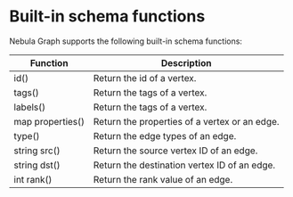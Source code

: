 # Built-in schema functions

Nebula Graph supports the following built-in schema functions:

Function| Description |
----  |  ----|
id() | Return the id of a vertex.
tags() | Return the tags of a vertex.
labels() | Return the tags of a vertex.
map properties() | Return the properties of a vertex or an edge.
type() | Return the edge types of an edge.
string src() | Return the source vertex ID of an edge.
string dst() | Return the destination vertex ID of an edge.
int rank() | Return the rank value of an edge.
